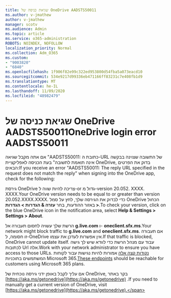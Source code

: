 ```yaml
---
title: שגיאת כניסה של OneDrive AADSTS50011
ms.author: v-jmathew
author: v-jmathew
manager: scotv
ms.audience: Admin
ms.topic: article
ms.service: o365-administration
ROBOTS: NOINDEX, NOFOLLOW
localization_priority: Normal
ms.collection: Adm_O365
ms.custom:
- "9003820"
- "6840"
ms.openlocfilehash: 1f906f82e99c322ed953800d54fba5a073eacd10
ms.sourcegitcommit: 534e9217d99336eb471166ff83231c7e408fb1d9
ms.translationtype: MT
ms.contentlocale: he-IL
ms.lasthandoff: 11/09/2020
ms.locfileid: "48982479"
---
```

# <a name="onedrive-login-error-aadsts50011"></a><span data-ttu-id="403e9-102">שגיאת כניסה של OneDrive AADSTS50011</span><span class="sxs-lookup"><span data-stu-id="403e9-102">OneDrive login error AADSTS50011</span></span>

<span data-ttu-id="403e9-103">אם אתה מקבל שגיאה "AADSTS50011: כתובת ה-URL של התשובה שצוינה בבקשה אינה תואמת לתשובה" בעת הכניסה לאפליקציית OneDrive, בדוק את הפרטים הבאים:</span><span class="sxs-lookup"><span data-stu-id="403e9-103">If you receive an error "AADSTS50011: The reply URL specified in the request does not match the reply" when signing into the OneDrive app, check for the following:</span></span>

<span data-ttu-id="403e9-104">גירסת OneDrive צריכה להיות שווה ל-or גדול מ-version 20.052. XXXX. XXXX.</span><span class="sxs-lookup"><span data-stu-id="403e9-104">Your OneDrive version needs to be equal to or greater than version 20.052.XXXX.XXXX.</span></span> <span data-ttu-id="403e9-105">כדי לבדוק את הגירסה שלך, לחץ על סמל OneDrive הכחול באזור ההודעות, בחר **עזרה & הגדרות > הגדרות >**.</span><span class="sxs-lookup"><span data-stu-id="403e9-105">To check your version, click on the blue OneDrive icon in the notification area, select **Help & Settings > Settings > About**.</span></span>

<span data-ttu-id="403e9-106">הרשת שלך עשויה לחסום תעבורה אל **g.live.com** ו- **oneclient.sfx.ms**.</span><span class="sxs-lookup"><span data-stu-id="403e9-106">Your network might block traffic to **g.live.com** and **oneclient.sfx.ms**.</span></span> <span data-ttu-id="403e9-107">אם תעבורה זו חסומה, ל-OneDrive אין אפשרות לעדכן את עצמו.</span><span class="sxs-lookup"><span data-stu-id="403e9-107">If that traffic is blocked, OneDrive cannot update itself.</span></span> <span data-ttu-id="403e9-108">עבוד עם מנהל הרשת כדי לוודא שיש לך גישה לכתובות Url אלה.</span><span class="sxs-lookup"><span data-stu-id="403e9-108">Work with your network administrator to ensure you have access to those URLs.</span></span> <span data-ttu-id="403e9-109">[נקודות קצה אלה](https://docs.microsoft.com/microsoft-365/enterprise/urls-and-ip-address-ranges?view=o365-worldwide) אמורות להיות נגישות עבור לקוחות המשתמשים בתוכניות Microsoft 365.</span><span class="sxs-lookup"><span data-stu-id="403e9-109">[These endpoints](https://docs.microsoft.com/microsoft-365/enterprise/urls-and-ip-address-ranges?view=o365-worldwide) should be reachable for customers using Microsoft 365 plans.</span></span>

<span data-ttu-id="403e9-110">אם עליך לקבל באופן ידני גירסה נוכחית של OneDrive, בקר באתר [https://aka.ms/getonedrive](https://aka.ms/getonedrive) .</span><span class="sxs-lookup"><span data-stu-id="403e9-110">If you need to manually get a current version of OneDrive, visit [https://aka.ms/getonedrive](https://aka.ms/getonedrive).</span></span>
